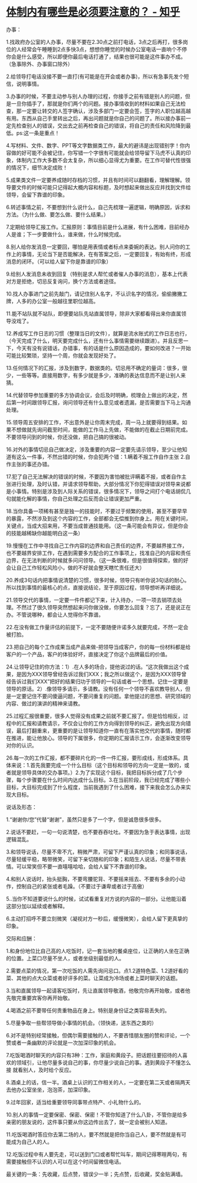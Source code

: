 # [体制内有哪些是必须要注意的？ - 知乎](https://zhuanlan.zhihu.com/p/453144604)

办事：

1.找政府办公室的人办事，尽量不要在2.30点之前打电话，3点之后再打，很多岗位的人经常会午睡睡到2点多快3点，想想你睡觉的时候办公室电话一直响个不停你会是什么感受，所以即便你最后电话打通了，结果也很可能是这件事办不成。（急事除外、办事窗口除外）

2.给领导打电话没接不要一直打(有可能是在开会或者办事)，所以有急事先发个短信，说明事情。

3.办事的时候，不要主动参与别人办理的过程，你接手之前有错是别人的问题，但是一旦你插手了，那就是你们两个的问题。接办事情收到的材料如果自己无法检查，那一定要让转交的人签字确认，涉及多部门一定要会签，签字的人职位越高越有用。东西从自己手里转出之后，再出问题就是你自己的问题了。所以接办事前一定先检查别人的错误，交出去之前再检查自己的错误，将自己的责任和风险降到最低。ps:这一条是重点！

4.写材料、文件、数字、PPT等文字数据类工作，最大的避讳是出现错别字！你内容做的好可能不会被记住，你写错一个字很有可能就会给领导留下马虎不认真的印象，体制内工作大多数不会太复杂，所以细心显得尤为重要。在工作可替代性很强的情况下，细节决定成败！

5.成果类文件一定要养成随时存档的习惯，并且有时间可以翻翻看，理解理解。领导要文件的时候可能只记得起大概内容和标题，及时想起来做出反应并找到文件给领导，会留下靠谱的印象。

6.转述事情之前，不要想到什么说什么，自己先梳理一遍逻辑，明确原因，诉求和方法。（为什么做、要怎么做、要什么结果。）

7.定期给领导汇报工作。汇报原则：事情目前是什么进展，有什么困难，目前经办人是谁；下一步要做什么，谁来做，什么时候完成。

8.别人给你发消息一定要回，哪怕是用表情或者标点来委婉的表达。别人问你的工作上的事情，无论当下是否能解决，在有答案之后，一定要回复，有始有终，形成消息的闭环。（可以给人留下你是靠谱的印象）

9.给别人发消息未收到回复（特别是求人帮忙或者催人办事的消息），基本上代表对方是拒绝，切忌反复询问，换个方法或者途径。

10.找人办事进门之前先敲门，请记住别人名字，不认识名字的情况，偷偷撇撇工牌，人多的办公室一般越往里职位越高。

11.能不站队就不站队，即便要站队先站直属领导，除非大家都看得出来你直属领导没戏了。

12.养成写工作日志的习惯（整理当日的文件），就算是流水账式的工作日志也行，（今天完成了什么，明天要完成什么，还有什么事情需要继续跟进）。并且反思一下，今天有没有说错话，办错事，有的话是什么原因造成的，要如何改进？一开始可能比较繁琐，坚持一个周，你就会发现好处了。

13.任何情况下的汇报，涉及到数字，数据类的。切忌用不确定的量词：很多，很少，一些等等。直接用数字，有多少就是多少，准确的表达信息而不是让别人来猜。

14.代替领导参加重要的多方协调会议，会后及时明确，梳理会上做出的决定，然后第一时间跟领导汇报，询问领导还有什么意见或者遗漏，是否需要当下马上沟通处理。

15.领导周五安排的工作，不出意外是让你周末完成，周一马上就要得到结果。如果不想做就先询问截至时间，能做的工作马上先做，不能做的在截止日期前完成。不要领导问到的时候，你还没做，把自己搞的很被动。

16.对外的事情切忌自己做决定，涉及重要的内容一定要先请示领导，至少让他知道有这么一件事，不然出错的时候，你会犯两个错：1.瞒着不报工作自作主张 2.自作主张的事还办错。

17.犯了自己无法解决的错误的时候，不要因为害怕被批评瞒着不报，或者自作主张进行处理，及时认错，并请求领导帮助，大部分情况下你犯得错误对领导来说都是小事情。特别是涉及到人际关系的错误，很多情况下，领导之间打个电话胡侃几句就能化解的事情，你自己处理之后反而会让错误更加严重。

18.当你具备一项稀有甚至是独一的技能时，不要过于频繁的使用，甚至不要早早的暴露，不然涉及到这个内容的工作，全部都会无偿推到你身上。用在关键时间，关键点，当成大招来用，不要当成普通技能用。（这一条可能会有异议，但是你会的技能越稀缺你越能明白这一条）

19.慢慢在工作中寻找自己工作内容的边界和自己责任的边界，不要越界接工作，也不要越界安排工作，在遇到需要多方配合的工作事项上，找准自己的内容和责任边界，在无法判断的时候就多问问领导。（这一条很难，但是很值得探索，做的好会让自己工作轻松风险小，做的不好就会整天瞎忙责任还大）

20.养成3句话内把事情说清楚的习惯，很多时候，领导只有听你说3句话的耐心。所以找到事情的最核心的点，直接说结论，至于原因过程，领导想听再详细说。

21.领导交代的事情，一定要一件件都记下来，计入待办，一项一项去销项去处理。不然过了很久领导突然想起来问你做没做，你要怎么回复？忘了，还是说正在办。不管说哪种，都会让人觉得你不靠谱。

22.在没有做工作量评估的前提下，一定不要随便许诺多久就要完成，不然一定会被打脸。

23.把自己的每个工作成果当成产品来做-把领导当成客户，你的每一份材料都是给客户的一个产品，客户的体验好坏，直接决定了你这个品牌最后的价值。

24.让领导记住的你方法：1）.在人多的场合，提他说过的话。“这次我做出这个成果，是因为XXX领导曾经告诉过我们XXX；我之所以做这个，是因为XXX领导曾经告诉过我们XXX”把好的结果归功于领导的一句话或者一个思想。记住一定要是领导的原话。2）.像领导多请示，多请教。没有任何一个领导不喜欢教导别人，但是一定要记住不要问傻逼问题，不要问重复的问题。拿他提过的思想、研究领域的内容、做过的演讲的精神来请教。

25.过程汇报很重要，很多人觉得没有成果之前就不要汇报了。但是恰恰相反，过程中的汇报和请教请示，不仅会让你的工作方向得到领导的纠正，避免出现方向错误，最后打翻重来，更重要的是让领导知道你一直有在落实他交代的事情，随时都在推进，能让他放心。领导的下属很多，你定期的汇报请示工作，会逐渐改变领导对你的认识。

26.每一次的工作汇报，都不要碎片化的一件一件汇报，要形成线，形成体系。具体来说：1.首先我要完成一个什么目标（这个目标和领导的方向一定是一致的，或者就是领导具体的交办事项。）2.为了实现这个目标，我把目标拆分成了几个步骤，每个步骤要在什么时间内达成什么目标。3.在当前阶段，我已经完成了哪些小目标，大目标完成到了什么程度，当前我遇到了什么困难，接下来我会怎么办来实现大目标。

说话及形态：

1.“谢谢你/您”代替“谢谢”，虽然只是多了一个字，但是诚恳很多很多。

2.说话不要赶，一句一句说清楚，也不要吞吞吐吐。不要因为急于表达事情，出现逻辑混乱。

3.和领导说话，尽量不卑不亢，稍微严肃，可留下严谨认真的印象；和同事说话，尽量轻缓平稳，略带微笑，可留下亲切随和的印象；和陌生人说话，尽量不带表情。可以常笑但不要一直嘻嘻哈哈，会给人留下不靠谱的印象。

4.和别人说话时，抬头挺胸，不要弯腰驼背、不要摇来摇去、不要有多余的小动作，控制自己的紧张或者毛躁。（不要过于谦卑或者过于高傲）

5..当你不知道要说什么的时候，试试看重复对方说的内容的一部分。让他能沿着这部分加以延续或者解释。

6.主动打招呼不要立刻微笑（凝视对方一秒后，缓慢微笑），会给人留下更真挚的印象。

交际和应酬：

1.和身份地位比自己高的人吃饭时，记一套当地的餐桌座位，让正确的人坐在正确的位置。上菜口尽量不坐人，或者坐级别最低的人。

2.需要点菜的情况，第一次吃饭的人需先询问忌口。点1.2道特色菜、1.2道好看的菜、其他的点大众菜或者好评多的菜。让菜成为冷场或者上菜时聊天的话题。

3.当和直属领导一起请客吃饭时，先让直属领导敬酒，他敬完你再开始敬，或者他先敬完重要宾客你再开始敬。

4.喝酒之前不要带任何贵重物品在身上。特别是身份证之类容易丢失的。

5.尽量争取一些帮领导做小事情的机会。（领快递，送东西之类的）

6.对不是特别经常接触，但偶尔需要接触的人，不要吝惜朋友圈的赞和评论，一个赞或者一条幽默的评论就是一次加深印象的机会。

7.吃饭喝酒时聊天的内容只有3种：工作，家庭和黄段子。把话题往要招待的人喜欢的领域引，让他尽量多说自己的事，你尽量少说自己的事。遇到黄段子不懂怎么接 就看别人，及时给个反应。

8.酒桌上的话，信一半。酒桌上认识的工作相关的人，一定要在第二天或者隔两天去他办公室坐坐，泡泡茶，加深印象。

9.过年回家，适当给重要领导同事带点特产、小礼物什么的。

10.别人的事情一定要保密、保密、保密！不管你知道了什么八卦，不管你是给多亲密的朋友说的，这件事只要从你这边传出去了，就一定会被别人知道。

11.吃饭喝酒时答应你去第二场的人，要不然就是把你当自己人，要不然就是有可能成为自己人的人。

12.吃饭过程中有人要先走，可以送到门口或者帮忙叫车，期间记得寒暄两句，有需要接触但不认识的人可以在这个时间留微信电话。

最关键的一条：先收藏，后点赞，错误少一半；先点赞，后收藏，奖金贴满墙。
